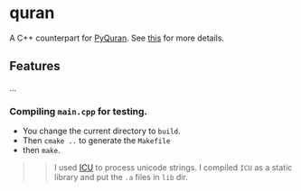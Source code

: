 # quran
A C++ counterpart for [PyQuran](https://github.com/hci-lab/pyquran). See [this](https://hci-lab.github.io/PyQuran-Private) for more details.

## Features
...

### Compiling `main.cpp` for testing.
- You change the current directory to `build`.
- Then `cmake ..` to generate the `Makefile`
- then `make`.

>> I used [ICU](http://site.icu-project.org/design/cpp) to process unicode strings. I compiled `ICU` as a static library and put the `.a` files in `lib` dir.
